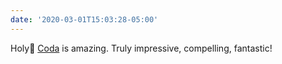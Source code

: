 ```yaml
---
date: '2020-03-01T15:03:28-05:00'
---
```

Holy💩 [Coda](https://coda.io/) is amazing. Truly impressive, compelling, fantastic!

